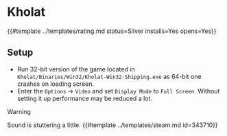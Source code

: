 # Kholat
<!-- script:Aliases [] -->

{{#template ../templates/rating.md status=Silver installs=Yes opens=Yes}}

## Setup

- Run 32-bit version of the game located in `Kholat/Binaries/Win32/Kholat-Win32-Shipping.exe` as 64-bit one crashes on loading screen.
- Enter the `Options` -> `Video` and set `Display Mode` to `Full Screen`. Without setting it up performance may be reduced a lot.

> [!WARNING]
> Sound is stuttering a little.
{{#template ../templates/steam.md id=343710}}
